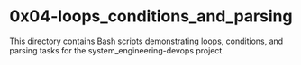 # 0x04-loops_conditions_and_parsing

This directory contains Bash scripts demonstrating loops, conditions, and parsing tasks for the system_engineering-devops project.
